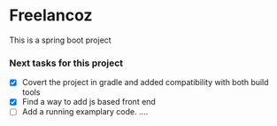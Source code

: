 # Freelancoz
This is a spring boot project

### Next tasks for this project
- [x] Covert the project in gradle and added compatibility with both build tools
- [x] Find a way to add js based front end
- [ ] Add a running examplary code.
....
